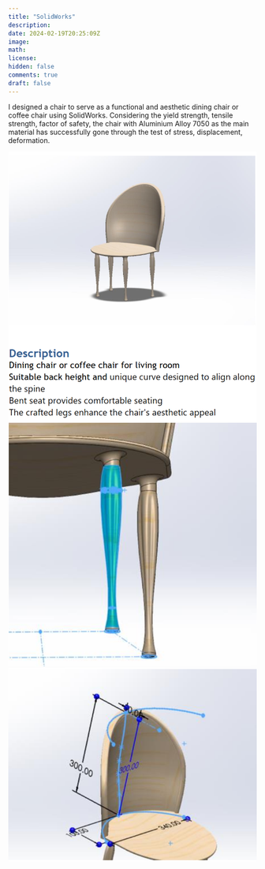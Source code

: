 ```yaml
---
title: "SolidWorks"
description: 
date: 2024-02-19T20:25:09Z
image: 
math: 
license: 
hidden: false
comments: true
draft: false
---
```

I designed a chair to serve as a functional and aesthetic dining chair or coffee chair using SolidWorks. 
Considering the yield strength, tensile strength, factor of safety, the chair with Aluminium Alloy 7050 as the main material has successfully gone through the test of stress, displacement, deformation.

![Chair Design](Chair1.png)
![Chair's legs](leg.png)
![Chair's back](back.png)